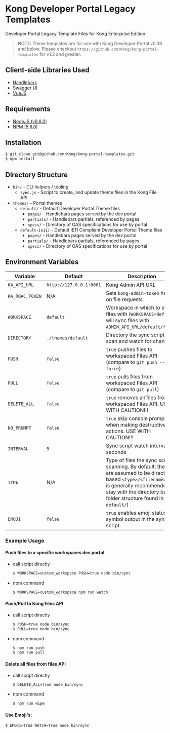 # Kong Developer Portal Legacy Templates

Developer Portal Legacy Template Files for Kong Enterprise Edition

> NOTE: These templates are for use with Kong Developer Portal v0.36 and below.  Please checkout `https://github.com/Kong/kong-portal-templates` for v1.3 and greater.

## Client-side Libraries Used

- [Handlebars](https://handlebarsjs.com/)
- [Swagger UI](https://github.com/swagger-api/swagger-ui)
- [VueJS](https://vuejs.org/)

## Requirements

- [NodeJS (v9.8.0)](https://nodejs.org/en/blog/release/v9.8.0/)
- [NPM (5.6.0)](https://www.npmjs.com/package/npm/v/5.6.0)

## Installation

```bash
$ git clone git@github.com:Kong/kong-portal-templates.git
$ npm install
```

## Directory Structure
- `bin/` - CLI helpers / tooling
  - `sync.js` - Script to create, and update theme files in the Kong File API
- `themes/` - Portal themes
  - `default/` - Default Developer Portal Theme files
    - `pages/` - Handlebars pages served by the dev portal
    - `partials/` - Handlebars partials, referenced by pages
    - `specs/` - Directory of OAS specifications for use by portal
  - `default-ie11/` - Default IE11 Compliant Developer Portal Theme files
    - `pages/` - Handlebars pages served by the dev portal
    - `partials/` - Handlebars partials, referenced by pages
    - `specs/` - Directory of OAS specifications for use by portal

## Environment Variables

|Variable|Default|Description|
|---|---|---|
|`KA_API_URL`|`http://127.0.0.1:8001`|Kong Admin API URL|
|`KA_RBAC_TOKEN`|N/A|Sets `kong-admin-token` header on file requests|
|`WORKSPACE`|`default`|Workspace in which to sync files with (`WORKSPACE=default` will sync files with `ADMIN_API_URL/default/files`)
|`DIRECTORY`|`./themes/default`|Directory the sync script will scan and watch for changes.|
|`PUSH`|`false`|`true` pushes files to workspaced Files API (compare to `git push --force`)|
|`PULL`|`false`|`true` pulls files from workspaced Files API (compare to `git pull`)|
|`DELETE_ALL`|`false`|`true` removes all files from workspaced Files API. USE WITH CAUTION!!!|
|`NO_PROMPT`|`false`|`true` skip console prompt when making destructive actions. USE WITH CAUTION!!!|
|`INTERVAL`|`5`|Sync script watch interval in seconds|
|`TYPE`|N/A|Type of files the sync script is scanning. By default, the files are assumed to be directory based `<type>/<filename>`.  (it is generally recommended to stay with the directory based folder structure found in `default/`)|
|`EMOJI`|`false`|`true` enables emoji status symbol output in the sync script.|

### Example Usage


#### Push files to a specific workspaces dev portal
- call script directly
  ```bash
  $ WORKSPACE=custom_workspace PUSH=true node bin/sync
  ```
- npm command
  ```bash
  $ WORKSPACE=custom_workspace npm run watch
  ```

#### Push/Pull to Kong Files API
- call script directly
  ```bash
  $ PUSH=true node bin/sync
  $ PULL=true node bin/sync
  ```
- npm command
  ```bash
  $ npm run push
  $ npm run pull
  ```

#### Delete all files from files API
- call script directly
  ```bash
  $ DELETE_ALL=true node bin/sync
  ```
- npm command
  ```bash
  $ npm run wipe
  ```

#### Use Emoji's:
```bash
$ EMOJI=true WATCH=true node bin/sync
```
